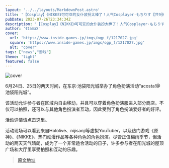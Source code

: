 ```yaml
---
layout: '../../layouts/MarkdownPost.astro'
title: '【Cosplay】《NIKKE》可可亚的女仆装扮太棒了！人气Cosplayer·もちりす【共9张照片】'
pubDate: 2023-07-26T23:34:34Z
description: '【Cosplay】《NIKKE》可可亚的女仆装扮太棒了！人气Cosplayer·もちりす【共9张照片】'
author: '《tama》'
cover:
  url: 'https://www.inside-games.jp/imgs/ogp_f/1217027.jpg'
  square: 'https://www.inside-games.jp/imgs/ogp_f/1217027.jpg'
  alt: "cover"
tags: ["news","游戏"]
theme: 'light'
featured: false
---
```


![cover](https://www.inside-games.jp/imgs/ogp_f/1217027.jpg)

6月24日、25日的两天时间，在东京·池袋阳光城举办了角色扮演活动“acosta!@池袋阳光城”。

该活动允许参与者在区域内自由移动，并且可以穿着角色扮演服进入部分商店。不仅可以拍照，还可以与其他角色扮演者互动，因此受到了角色扮演爱好者的好评。

活动详情请点击[这里](https://www.inside-games.jp/article/2023/07/09/147092.html)。

活动现场可以看到来自Hololive、nijisanji等虚拟YouTuber，以及热门游戏《原神》、《NIKKE》、热门动漫作品等各种角色的角色扮演。尽管正值梅雨季节，但活动的两天天气晴朗，成为了一个非常适合活动的日子，许多参与者在阳光城的屋顶广场和大厅里享受拍照和互动的乐趣。

>[原文地址](https://www.inside-games.jp/article/2023/07/27/147429.html)  